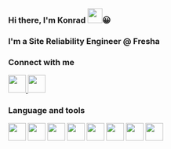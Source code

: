 ### Hi there, I'm Konrad <img src="https://media.giphy.com/media/hvRJCLFzcasrR4ia7z/giphy.gif" width="30px" height="30px">😀

### I'm a Site Reliability Engineer @ Fresha

### Connect with me

<div>
  <a href="https://www.linkedin.com/in/konradkozicki">
    <img src="https://www.flaticon.com/svg/static/icons/svg/145/145807.svg" width="36px"/>
  </a>
  <a href="mailto:zichul@gmail.com">
    <img src="https://cdn.worldvectorlogo.com/logos/gmail-icon.svg" width="36px"/>
  </a>
</div>

### Language and tools

<div>
  <img src="https://cdn.worldvectorlogo.com/logos/aws-2.svg" width="36px"/>
  <img src="https://cdn.worldvectorlogo.com/logos/kubernets.svg" width="36px"/>
  <img src="https://cdn.worldvectorlogo.com/logos/postgresql.svg" width="36px"/>
  <img src="https://cdn.worldvectorlogo.com/logos/ruby.svg" width="36px"/>
  <img src="https://www.vectorlogo.zone/logos/elixir-lang/elixir-lang-icon.svg" width="36px"/>
  <img src="https://cdn.worldvectorlogo.com/logos/logo-javascript.svg" width="36px"/>
  <img src="https://cdn.worldvectorlogo.com/logos/vim.svg" width="36px"/>
  <img src="https://cdn.worldvectorlogo.com/logos/linux-tux.svg" width="36px"/>
</div>

